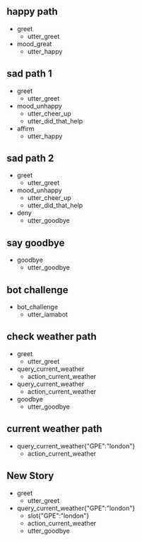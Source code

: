 ## happy path
* greet
  - utter_greet
* mood_great
  - utter_happy

## sad path 1
* greet
  - utter_greet
* mood_unhappy
  - utter_cheer_up
  - utter_did_that_help
* affirm
  - utter_happy

## sad path 2
* greet
  - utter_greet
* mood_unhappy
  - utter_cheer_up
  - utter_did_that_help
* deny
  - utter_goodbye

## say goodbye
* goodbye
  - utter_goodbye

## bot challenge
* bot_challenge
  - utter_iamabot

## check weather path
* greet
  - utter_greet
* query_current_weather
  - action_current_weather
* query_current_weather
  - action_current_weather
* goodbye
  - utter_goodbye

## current weather path
* query_current_weather{"GPE":"london"}
  - action_current_weather

## New Story
* greet
    - utter_greet
* query_current_weather{"GPE":"london"}
    - slot{"GPE":"london"}
    - action_current_weather
    - utter_goodbye
